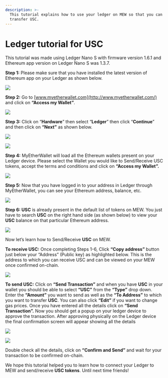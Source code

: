 ```yaml
---
description: >-
  This tutorial explains how to use your ledger on MEW so that you can vie and
  transfer USC.
---
```


# Ledger tutorial for USC

This tutorial was made using Ledger Nano S with firmware version 1.6.1 and Ethereum app version on Ledger Nano S was 1.3.7.

**Step 1:** Please make sure that you have installed the latest version of Ethereum app on your Ledger as shown below.

![](../../.gitbook/assets/1%20%281%29.png)

**Step 2:** Go to [www.myetherwallet.com](http://www.myetherwallet.com/) and click on **“Access my Wallet”**.

![](../../.gitbook/assets/2%20%281%29.png)

**Step 3:** Click on “**Hardware**” then select “**Ledger**” then click “**Continue**” and then click on **“Next”** as shown below.

![](../../.gitbook/assets/3%20%282%29.png)

![](../../.gitbook/assets/4%20%284%29.png)

**Step 4:** MyEtherWallet will load all the Ethereum wallets present on your Ledger device. Please select the Wallet you would like to Send/Receive USC tokens, accept the terms and conditions and click on **“Access my Wallet”.**

![](../../.gitbook/assets/5.png)

**Step 5:** Now that you have logged in to your address in Ledger through MyEtherWallet, you can see your Ethereum address, balance, etc.

![](../../.gitbook/assets/6%20%282%29.png)

**Step 6: USC** is already present in the default list of tokens on MEW. You just have to search **USC** on the right hand side \(as shown below\) to view your **USC** balance on that particular Ethereum address.

![](../../.gitbook/assets/7%20%281%29.png)

Now let’s learn how to Send/Receive **USC** on MEW.

**To receive USC:** Once completing Steps 1-6, Click **“Copy address”** button just below your “Address” \(Public key\) as highlighted below. This is the address to which you can receive USC and can be viewed on your MEW once confirmed on-chain.

![](../../.gitbook/assets/8%20%282%29.png)

**To send USC:** Click on **“Send Transaction”** and when you have **USC** in your wallet you should be able to select **“USC”** from the **“Type”** drop down. Enter the **“Amount”** you want to send as well as the **“To Address”** to which you want to transfer **USC**. You can also click **“Edit”** if you want to change gas prices. Once you have entered all the details click on **“Send Transaction”.** Now you should get a popup on your ledger device to approve the transaction. After approving physically on the Ledger device the final confirmation screen will appear showing all the details

![](../../.gitbook/assets/9.png)

![](../../.gitbook/assets/10%20%282%29.png)

Double check all the details, click on **“Confirm and Send”** and wait for your transaction to be confirmed on-chain.

We hope this tutorial helped you to learn how to connect your Ledger to MEW and send/receive **USC tokens**. Until next time friends!

